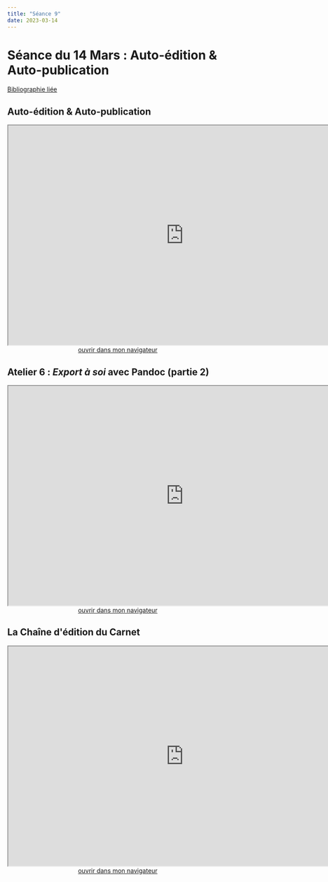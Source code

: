 ```yaml
--- 
title: "Séance 9"
date: 2023-03-14
---
```



# Séance du 14 Mars : Auto-édition & Auto-publication

[Bibliographie liée](https://www.zotero.org/groups/4823133/fra3825-2023/collections/ETAWUS4E)

## Auto-édition & Auto-publication

<iframe src="https://mmellet.github.io/FRA3825_2023/slides/Seance-9-1.html" title="description"  height="500" width="800" allowfullscreen="allowfullscreen"></iframe>

<div style="text-align:center">
<a href="https://mmellet.github.io/FRA3825_2023/slides/Seance-9-1.html" target="_blank">ouvrir dans mon navigateur</a>
</div>

## Atelier 6 : *Export à soi* avec Pandoc (partie 2)

<iframe src="https://mmellet.github.io/FRA3825_2023/slides/Atelier-6-2.html" title="description"  height="500" width="800" allowfullscreen="allowfullscreen"></iframe>


<div style="text-align:center">
<a href="https://mmellet.github.io/FRA3825_2023/slides/Atelier-6-2.html" target="_blank">ouvrir dans mon navigateur</a>
</div>

## La Chaîne d'édition du Carnet

<iframe src="https://mmellet.github.io/FRA3825_2023/slides/Carnet-chaine.html" title="description"  height="500" width="800" allowfullscreen="allowfullscreen"></iframe>

<div style="text-align:center">
<a href="https://mmellet.github.io/FRA3825_2023/slides/Carnet-chaine.html" target="_blank">ouvrir dans mon navigateur</a>
</div>